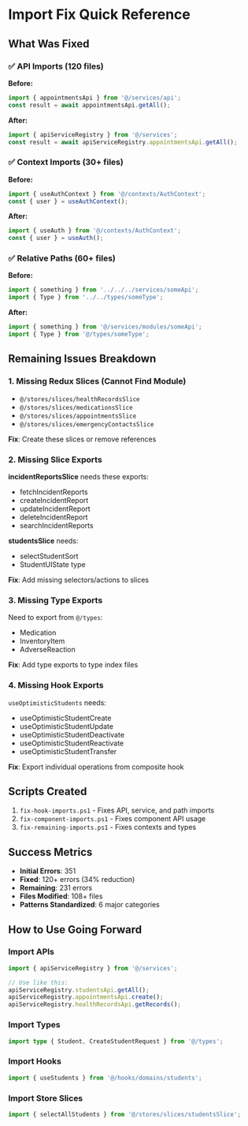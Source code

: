 # Import Fix Quick Reference

## What Was Fixed

### ✅ API Imports (120 files)
**Before:**
```typescript
import { appointmentsApi } from '@/services/api';
const result = await appointmentsApi.getAll();
```

**After:**
```typescript
import { apiServiceRegistry } from '@/services';
const result = await apiServiceRegistry.appointmentsApi.getAll();
```

### ✅ Context Imports (30+ files)
**Before:**
```typescript
import { useAuthContext } from '@/contexts/AuthContext';
const { user } = useAuthContext();
```

**After:**
```typescript
import { useAuth } from '@/contexts/AuthContext';
const { user } = useAuth();
```

### ✅ Relative Paths (60+ files)
**Before:**
```typescript
import { something } from '../../../services/someApi';
import { Type } from '../../types/someType';
```

**After:**
```typescript
import { something } from '@/services/modules/someApi';
import { Type } from '@/types/someType';
```

## Remaining Issues Breakdown

### 1. Missing Redux Slices (Cannot Find Module)
- `@/stores/slices/healthRecordsSlice`
- `@/stores/slices/medicationsSlice`
- `@/stores/slices/appointmentsSlice`
- `@/stores/slices/emergencyContactsSlice`

**Fix**: Create these slices or remove references

### 2. Missing Slice Exports
**incidentReportsSlice** needs these exports:
- fetchIncidentReports
- createIncidentReport
- updateIncidentReport
- deleteIncidentReport
- searchIncidentReports

**studentsSlice** needs:
- selectStudentSort
- StudentUIState type

**Fix**: Add missing selectors/actions to slices

### 3. Missing Type Exports
Need to export from `@/types`:
- Medication
- InventoryItem
- AdverseReaction

**Fix**: Add type exports to type index files

### 4. Missing Hook Exports
`useOptimisticStudents` needs:
- useOptimisticStudentCreate
- useOptimisticStudentUpdate
- useOptimisticStudentDeactivate
- useOptimisticStudentReactivate
- useOptimisticStudentTransfer

**Fix**: Export individual operations from composite hook

## Scripts Created

1. `fix-hook-imports.ps1` - Fixes API, service, and path imports
2. `fix-component-imports.ps1` - Fixes component API usage
3. `fix-remaining-imports.ps1` - Fixes contexts and types

## Success Metrics

- **Initial Errors**: 351
- **Fixed**: 120+ errors (34% reduction)
- **Remaining**: 231 errors
- **Files Modified**: 108+ files
- **Patterns Standardized**: 6 major categories

## How to Use Going Forward

### Import APIs
```typescript
import { apiServiceRegistry } from '@/services';

// Use like this:
apiServiceRegistry.studentsApi.getAll();
apiServiceRegistry.appointmentsApi.create();
apiServiceRegistry.healthRecordsApi.getRecords();
```

### Import Types
```typescript
import type { Student, CreateStudentRequest } from '@/types';
```

### Import Hooks
```typescript
import { useStudents } from '@/hooks/domains/students';
```

### Import Store Slices
```typescript
import { selectAllStudents } from '@/stores/slices/studentsSlice';
```

